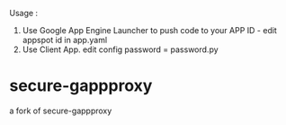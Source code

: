 Usage :
1. Use Google App Engine Launcher to push code to your APP ID - edit appspot id in app.yaml
2. Use Client App. edit config password = password.py

secure-gappproxy
================

a fork of secure-gappproxy


